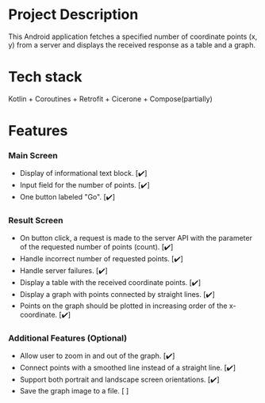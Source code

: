 # Project Description
This Android application fetches a specified number of coordinate points (x, y) from a server and displays the received response as a table and a graph.

# Tech stack
Kotlin + Coroutines + Retrofit + Cicerone + Compose(partially)

# Features
### Main Screen

- Display of informational text block. [✔️] 
- Input field for the number of points. [✔️] 
- One button labeled "Go". [✔️]️ 

### Result Screen
- On button click, a request is made to the server API with the parameter of the requested number of points (count). [✔️]
- Handle incorrect number of requested points. [✔️]
- Handle server failures. [✔️]
- Display a table with the received coordinate points. [✔️]
- Display a graph with points connected by straight lines. [✔️]
- Points on the graph should be plotted in increasing order of the x-coordinate. [✔️] 

### Additional Features (Optional)
- Allow user to zoom in and out of the graph. [✔️]️
- Connect points with a smoothed line instead of a straight line. [✔️]️
- Support both portrait and landscape screen orientations. [✔️]️
- Save the graph image to a file. [ ️] 
